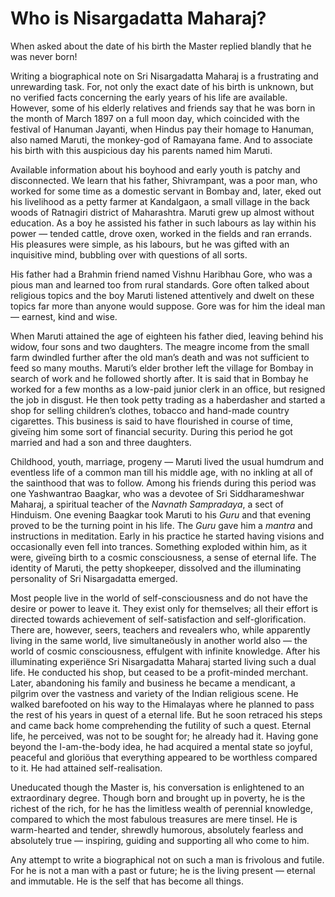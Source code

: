 # Who is Nisargadatta Maharaj?

When asked about the date of his birth the Master replied blandly that he was never born!

Writing a biographical note on Sri Nisargadatta Maharaj is a frustrating and unrewarding task. For, not only the exact date of his birth is unknown, but no verified facts concerning the early years of his life are available. However, some of his elderly relatives and friends say that he was born in the month of March 1897 on a full moon day, which coincided with the festival of Hanuman Jayanti, when Hindus pay their homage to Hanuman, also named Maruti, the monkey-god of Ramayana fame. And to associate his birth with this auspicious day his parents named him Maruti.

Available information about his boyhood and early youth is patchy and disconnected. We learn that his father, Shivrampant, was a poor man, who worked for some time as a domestic servant in Bombay and, later, eked out his livelihood as a petty farmer at Kandalgaon, a small village in the back woods of Ratnagiri district of Maharashtra. Maruti grew up almost without education. As a boy he assisted his father in such labours as lay within his power — tended cattle, drove oxen, worked in the fields and ran errands. His pleasures were simple, as his labours, but he was gifted with an inquisitive mind, bubbling over with questions of all sorts.

His father had a Brahmin friend named Vishnu Haribhau Gore, who was a pious man and learned too from rural standards. Gore often talked about religious topics and the boy Maruti listened attentively and dwelt on these topics far more than anyone would suppose. Gore was for him the ideal man — earnest, kind and wise.

When Maruti attained the age of eighteen his father died, leaving behind his widow, four sons and two daughters. The meagre income from the small farm dwindled further after the old man’s death and was not sufficient to feed so many mouths. Maruti’s elder brother left the village for Bombay in search of work and he followed shortly after. It is said that in Bombay he worked for a few months as a low-paid junior clerk in an office, but resigned the job in disgust. He then took petty trading as a haberdasher and started a shop for selling children’s clothes, tobacco and hand-made country cigarettes. This business is said to have flourished in course of time, giveïng him some sort of financial security. During this period he got married and had a son and three daughters.

Childhood, youth, marriage, progeny — Maruti lived the usual humdrum and eventless life of a common man till his middle age, with no inkling at all of the sainthood that was to follow. Among his friends during this period was one Yashwantrao Baagkar, who was a devotee of Sri Siddharameshwar Maharaj, a spiritual teacher of the *Navnath Sampradaya*, a sect of Hinduism. One evening Baagkar took Maruti to his *Guru* and that evening proved to be the turning point in his life. The *Guru* gave him a *mantra* and instructions in meditation. Early in his practice he started having visions and occasionally even fell into trances. Something exploded within him, as it were, giveïng birth to a cosmic consciousness, a sense of eternal life. The identity of Maruti, the petty shopkeeper, dissolved and the illuminating personality of Sri Nisargadatta emerged.

Most people live in the world of self-consciousness and do not have the desire or power to leave it. They exist only for themselves; all their effort is directed towards achievement of self-satisfaction and self-glorification. There are, however, seers, teachers and revealers who, while apparently living in the same world, live simultaneöusly in another world also — the world of cosmic consciousness, effulgent with infinite knowledge. After his illuminating experiënce Sri Nisargadatta Maharaj started living such a dual life. He conducted his shop, but ceased to be a profit-minded merchant. Later, abandoning his family and business he became a mendicant, a pilgrim over the vastness and variety of the Indian religious scene. He walked barefooted on his way to the Himalayas where he planned to pass the rest of his years in quest of a eternal life. But he soon retraced his steps and came back home comprehending the futility of such a quest. Eternal life, he perceived, was not to be sought for; he already had it. Having gone beyond the I-am-the-body idea, he had acquired a mental state so joyful, peaceful and gloriöus that everything appeared to be worthless compared to it. He had attained self-realisation.

Uneducated though the Master is, his conversation is enlightened to an extraordinary degree. Though born and brought up in poverty, he is the richest of the rich, for he has the limitless wealth of perennial knowledge, compared to which the most fabulous treasures are mere tinsel. He is warm-hearted and tender, shrewdly humorous, absolutely fearless and absolutely true — inspiring, guiding and supporting all who come to him.

Any attempt to write a biographical not on such a man is frivolous and futile. For he is not a man with a past or future; he is the living present — eternal and immutable. He is the self that has become all things. 